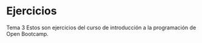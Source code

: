 # Ejercicios
Tema 3
Estos son ejercicios del curso de introducción a la programación de Open Bootcamp.
